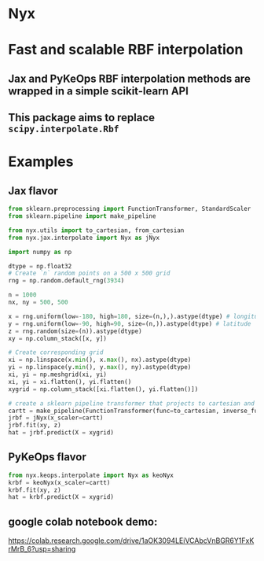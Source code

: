 # Nyx
# Fast and scalable RBF interpolation
##  Jax and PyKeOps RBF interpolation methods are wrapped in a simple scikit-learn API
## This package aims to replace `scipy.interpolate.Rbf`
# Examples
## Jax flavor
```python
from sklearn.preprocessing import FunctionTransformer, StandardScaler
from sklearn.pipeline import make_pipeline

from nyx.utils import to_cartesian, from_cartesian
from nyx.jax.interpolate import Nyx as jNyx

import numpy as np

dtype = np.float32
# Create `n` random points on a 500 x 500 grid
rng = np.random.default_rng(3934)

n = 1000
nx, ny = 500, 500

x = rng.uniform(low=-180, high=180, size=(n,),).astype(dtype) # longitude
y = rng.uniform(low=-90, high=90, size=(n,)).astype(dtype) # latitude
z = rng.random(size=(n)).astype(dtype)
xy = np.column_stack([x, y])

# Create corresponding grid
xi = np.linspace(x.min(), x.max(), nx).astype(dtype)
yi = np.linspace(y.min(), y.max(), ny).astype(dtype)
xi, yi = np.meshgrid(xi, yi)
xi, yi = xi.flatten(), yi.flatten()
xygrid = np.column_stack([xi.flatten(), yi.flatten()])

# create a sklearn pipeline transformer that projects to cartesian and scales to unit variance
cartt = make_pipeline(FunctionTransformer(func=to_cartesian, inverse_func=from_cartesian, check_inverse=False), StandardScaler() )
jrbf = jNyx(x_scaler=cartt)
jrbf.fit(xy, z)
hat = jrbf.predict(X = xygrid)
```
## PyKeOps flavor
```python
from nyx.keops.interpolate import Nyx as keoNyx
krbf = keoNyx(x_scaler=cartt)
krbf.fit(xy, z)
hat = krbf.predict(X = xygrid)
```
## google colab notebook demo:
https://colab.research.google.com/drive/1aOK3094LEiVCAbcVnBGR6Y1FxKrMrB_6?usp=sharing
